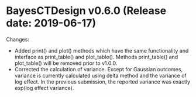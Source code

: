 BayesCTDesign v0.6.0 (Release date: 2019-06-17)
==============

Changes:

* Added print() and plot() methods which have the same functionality and interface as print_table() and plot_table().  Methods print_table() and plot_table() will be removed prior to v1.0.0.
* Corrected the calculation of variance.  Except for Gaussian outcomes, variance is currently calculated using delta method and the variance of log effect.  In the previous submission, the reported variance was exactly exp(log effect variance).
